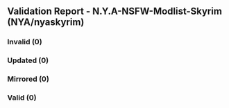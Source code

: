 ## Validation Report - N.Y.A-NSFW-Modlist-Skyrim (NYA/nyaskyrim)


### Invalid (0)
### Updated (0)
### Mirrored (0)
### Valid (0)

